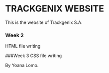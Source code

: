 # TRACKGENIX WEBSITE
This is the website of Trackgenix S.A.

### Week 2
HTML file writing

###Week 3
CSS file writing

By Yoana Lomo.

